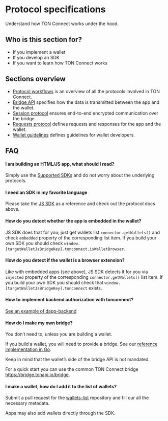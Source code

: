 # Protocol specifications

Understand how TON Connect works under the hood.

## Who is this section for?

- If you implement a wallet
- If you develop an SDK
- If you want to learn how TON Connect works

## Sections overview

* [Protocol workflows](/develop/dapps/ton-connect/protocol/workflow) is an overview of all the protocols involved in TON Connect.
* [Bridge API](/develop/dapps/ton-connect/protocol/bridge) specifies how the data is transmitted between the app and the wallet.
* [Session protocol](/develop/dapps/ton-connect/protocol/session) ensures end-to-end encrypted communication over the bridge.
* [Requests protocol](/develop/dapps/ton-connect/protocol/requests-responses) defines requests and responses for the app and the wallet.
* [Wallet guidelines](/develop/dapps/ton-connect/protocol/wallet-guidelines) defines guidelines for wallet developers.

## FAQ

#### I am building an HTML/JS app, what should I read?

Simply use the [Supported SDKs](/develop/dapps/ton-connect/developers) and do not worry about the underlying protocols.

#### I need an SDK in my favorite language

Please take the [JS SDK](/develop/dapps/ton-connect/developers) as a reference and check out the protocol docs above.

#### How do you detect whether the app is embedded in the wallet?

JS SDK does that for you; just get wallets list `connector.getWallets()` and check `embedded` property of the corresponding list item. If you build your own SDK you should check `window.[targetWalletJsBridgeKey].tonconnect.isWalletBrowser`.

#### How do you detect if the wallet is a browser extension?

Like with embedded apps (see above), JS SDK detects it for you via `injected` property of the corresponding `connector.getWallets()` list item. If you build your own SDK you should check that `window.[targetWalletJsBridgeKey].tonconnect` exists.

#### How to implement backend authorization with tonconnect?

[See an example of dapp-backend](https://github.com/ton-connect/demo-dapp-backend)

#### How do I make my own bridge?

You don’t need to, unless you are building a wallet.

If you build a wallet, you will need to provide a bridge. See our [reference implementation in Go](https://github.com/ton-connect/bridge).

Keep in mind that the wallet’s side of the bridge API is not mandated.

For a quick start you can use the common TON Connect bridge https://bridge.tonapi.io/bridge.

#### I make a wallet, how do I add it to the list of wallets?

Submit a pull request for the [wallets-list](https://github.com/ton-blockchain/wallets-list) repository and fill our all the necessary metadata.

Apps may also add wallets directly through the SDK.